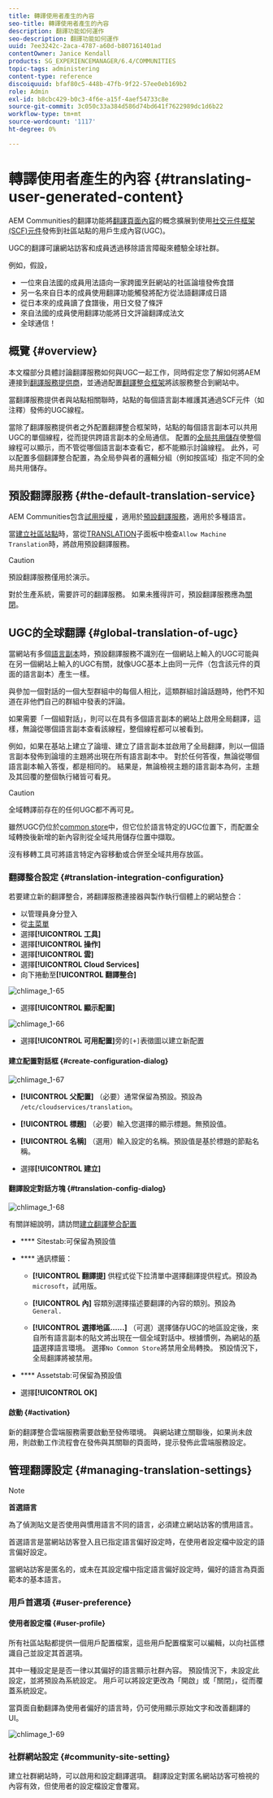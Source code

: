 ```yaml
---
title: 轉譯使用者產生的內容
seo-title: 轉譯使用者產生的內容
description: 翻譯功能如何運作
seo-description: 翻譯功能如何運作
uuid: 7ee3242c-2aca-4787-a60d-b807161401ad
contentOwner: Janice Kendall
products: SG_EXPERIENCEMANAGER/6.4/COMMUNITIES
topic-tags: administering
content-type: reference
discoiquuid: bfaf80c5-448b-47fb-9f22-57ee0eb169b2
role: Admin
exl-id: b8cbc429-b0c3-4f6e-a15f-4aef54733c8e
source-git-commit: 3c050c33a384d586d74bd641f7622989dc1d6b22
workflow-type: tm+mt
source-wordcount: '1117'
ht-degree: 0%

---
```


# 轉譯使用者產生的內容 {#translating-user-generated-content}

AEM Communities的翻譯功能將[翻譯頁面內容](../../help/sites-administering/translation.md)的概念擴展到使用[社交元件框架(SCF)元件](scf.md)發佈到社區站點的用戶生成內容(UGC)。

UGC的翻譯可讓網站訪客和成員透過移除語言障礙來體驗全球社群。

例如，假設，

* 一位來自法國的成員用法語向一家跨國烹飪網站的社區論壇發佈食譜
* 另一名來自日本的成員使用翻譯功能觸發將配方從法語翻譯成日語
* 從日本來的成員讀了食譜後，用日文發了條評
* 來自法國的成員使用翻譯功能將日文評論翻譯成法文
* 全球通信！

## 概覽 {#overview}

本文檔部分具體討論翻譯服務如何與UGC一起工作，同時假定您了解如何將AEM連接到[翻譯服務提供商](../../help/sites-administering/translation.md#connectingtoatranslationserviceprovider)，並通過配置[翻譯整合框架](../../help/sites-administering/tc-tic.md)將該服務整合到網站中。

當翻譯服務提供者與站點相關聯時，站點的每個語言副本維護其通過SCF元件（如注釋）發佈的UGC線程。

當除了翻譯服務提供者之外配置翻譯整合框架時，站點的每個語言副本可以共用UGC的單個線程，從而提供跨語言副本的全局通信。 配置的[全局共用儲存](#global-translation-of-ugc)使整個線程可以顯示，而不管從哪個語言副本查看它，都不能顯示討論線程。 此外，可以配置多個翻譯整合配置，為全局參與者的邏輯分組（例如按區域）指定不同的全局共用儲存。

## 預設翻譯服務 {#the-default-translation-service}

AEM Communities包含[試用授權](../../help/sites-administering/tc-msconf.md#microsoft-translator-trial-license) ，適用於[預設翻譯服務](../../help/sites-administering/tc-msconf.md)，適用於多種語言。

當[建立社區站點](sites-console.md)時，當從[TRANSLATION](sites-console.md#translation)子面板中檢查`Allow Machine Translation`時，將啟用預設翻譯服務。

>[!CAUTION]
>
>預設翻譯服務僅用於演示。
>
>對於生產系統，需要許可的翻譯服務。 如果未獲得許可，預設翻譯服務應為[關閉](../../help/sites-administering/tc-msconf.md#microsoft-translator-trial-license-geometrixx-outdoors)。

## UGC的全球翻譯 {#global-translation-of-ugc}

當網站有多個[語言副本](../../help/sites-administering/tc-prep.md)時，預設翻譯服務不識別在一個網站上輸入的UGC可能與在另一個網站上輸入的UGC有關，就像UGC基本上由同一元件（包含該元件的頁面的語言副本）產生一樣。

與參加一個對話的一個大型群組中的每個人相比，這類群組討論話題時，他們不知道在非他們自己的群組中發表的評論。

如果需要「一個組對話」，則可以在具有多個語言副本的網站上啟用全局翻譯，這樣，無論從哪個語言副本查看該線程，整個線程都可以被看到。

例如，如果在基站上建立了論壇、建立了語言副本並啟用了全局翻譯，則以一個語言副本發佈到論壇的主題將出現在所有語言副本中。 對於任何答復，無論從哪個語言副本輸入答復，都是相同的。 結果是，無論檢視主題的語言副本為何，主題及其回覆的整個執行緒皆可看見。

>[!CAUTION]
>
>全域轉譯前存在的任何UGC都不再可見。
>
>雖然UGC仍位於[common store](working-with-srp.md)中，但它位於語言特定的UGC位置下，而配置全域轉換後新增的新內容則從全域共用儲存位置中擷取。
>
>沒有移轉工具可將語言特定內容移動或合併至全域共用存放區。

### 翻譯整合設定 {#translation-integration-configuration}

若要建立新的翻譯整合，將翻譯服務連接器與製作執行個體上的網站整合：

* 以管理員身分登入
* 從[主菜單](http://localhost:4502/)
* 選擇&#x200B;**[!UICONTROL 工具]**
* 選擇&#x200B;**[!UICONTROL 操作]**
* 選擇&#x200B;**[!UICONTROL 雲]**
* 選擇&#x200B;**[!UICONTROL Cloud Services]**
* 向下捲動至&#x200B;**[!UICONTROL 翻譯整合]**

![chlimage_1-65](assets/chlimage_1-65.png)

* 選擇&#x200B;**[!UICONTROL 顯示配置]**

![chlimage_1-66](assets/chlimage_1-66.png)

* 選擇&#x200B;**[!UICONTROL 可用配置]**&#x200B;旁的`[+]`表徵圖以建立新配置

#### 建立配置對話框 {#create-configuration-dialog}

![chlimage_1-67](assets/chlimage_1-67.png)

* **[!UICONTROL 父配置]**
（必要）通常保留為預設。預設為 
`/etc/cloudservices/translation`。

* **[!UICONTROL 標題]**
（必要）輸入您選擇的顯示標題。無預設值。

* **[!UICONTROL 名稱]**
（選用）輸入設定的名稱。預設值是基於標題的節點名稱。

* 選擇&#x200B;**[!UICONTROL 建立]**

#### 翻譯設定對話方塊 {#translation-config-dialog}

![chlimage_1-68](assets/chlimage_1-68.png)

有關詳細說明，請訪問[建立翻譯整合配置](../../help/sites-administering/tc-tic.md#creating-a-translation-integration-configuration)

* **** Sitestab:可保留為預設值
* **** 通訊標籤：
   * **[!UICONTROL 翻譯提]**
供程式從下拉清單中選擇翻譯提供程式。預設為 
`microsoft`，試用版。

   * **[!UICONTROL 內]**
容類別選擇描述要翻譯的內容的類別。預設為 
`General.`

   * **[!UICONTROL 選擇地區……]**
（可選）選擇儲存UGC的地區設定後，來自所有語言副本的貼文將出現在一個全域對話中。根據慣例，為網站的[基語](sites-console.md#translation)選擇語言環境。 選擇`No Common Store`將禁用全局轉換。 預設情況下，全局翻譯將被禁用。

* **** Assetstab:可保留為預設值
* 選擇&#x200B;**[!UICONTROL OK]**

#### 啟動 {#activation}

新的翻譯整合雲端服務需要啟動至發佈環境。 與網站建立關聯後，如果尚未啟用，則啟動工作流程會在發佈與其關聯的頁面時，提示發佈此雲端服務設定。

## 管理翻譯設定 {#managing-translation-settings}

>[!NOTE]
>
>**首選語言**
>
>為了偵測貼文是否使用與慣用語言不同的語言，必須建立網站訪客的慣用語言。
>
>首選語言是當網站訪客登入且已指定語言偏好設定時，在使用者設定檔中設定的語言偏好設定。
>
>當網站訪客是匿名的，或未在其設定檔中指定語言偏好設定時，偏好的語言為頁面範本的基本語言。

### 用戶首選項 {#user-preference}

#### 使用者設定檔 {#user-profile}

所有社區站點都提供一個用戶配置檔案，這些用戶配置檔案可以編輯，以向社區標識自己並設定其首選項。

其中一種設定是是否一律以其偏好的語言顯示社群內容。 預設情況下，未設定此設定，並將預設為系統設定。 用戶可以將設定更改為「開啟」或「關閉」，從而覆蓋系統設定。

當頁面自動翻譯為使用者偏好的語言時，仍可使用顯示原始文字和改善翻譯的UI。

![chlimage_1-69](assets/chlimage_1-69.png)

### 社群網站設定 {#community-site-setting}

建立社群網站時，可以啟用和設定翻譯選項。 翻譯設定對匿名網站訪客可檢視的內容有效，但使用者的設定檔設定會覆寫。
